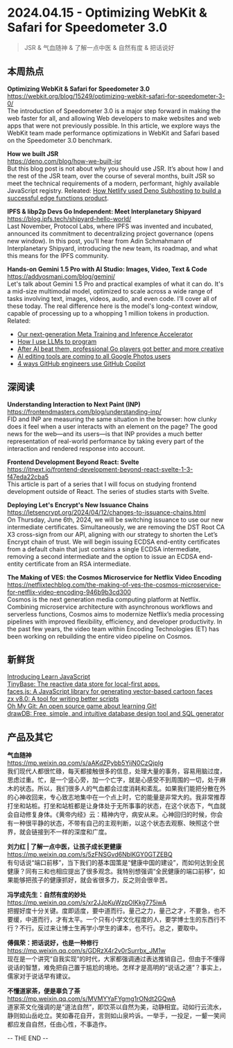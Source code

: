 2024.04.15 - Optimizing WebKit & Safari for Speedometer 3.0 
========  

> JSR & 气血随神 & 了解一点中医 & 自然有度 & 把话说好

## 本周热点

**Optimizing WebKit & Safari for Speedometer 3.0**  
https://webkit.org/blog/15249/optimizing-webkit-safari-for-speedometer-3-0/  
The introduction of Speedometer 3.0 is a major step forward in making the web faster for all, and allowing Web developers to make websites and web apps that were not previously possible. In this article, we explore ways the WebKit team made performance optimizations in WebKit and Safari based on the Speedometer 3.0 benchmark.

**How we built JSR**  
https://deno.com/blog/how-we-built-jsr  
But this blog post is not about why you should use JSR. It’s about how I and the rest of the JSR team, over the course of several months, built JSR so meet the technical requirements of a modern, performant, highly available JavaScript registry. Releated: [How Netlify used Deno Subhosting to build a successful edge functions product](https://deno.com/blog/netlify-subhosting).

**IPFS & libp2p Devs Go Independent: Meet Interplanetary Shipyard**  
https://blog.ipfs.tech/shipyard-hello-world/  
Last November, Protocol Labs, where IPFS was invented and incubated, announced its commitment to decentralizing project governance (opens new window). In this post, you'll hear from Adin Schmahmann of Interplanetary Shipyard, introducing the new team, its roadmap, and what this means for the IPFS community.

**Hands-on Gemini 1.5 Pro with AI Studio: Images, Video, Text & Code**  
https://addyosmani.com/blog/gemini/  
Let's talk about Gemini 1.5 Pro and practical examples of what it can do. It's a mid-size multimodal model, optimized to scale across a wide range of tasks involving text, images, videos, audio, and even code. I’ll cover all of these today. The real difference here is the model's long-context window, capable of processing up to a whopping 1 million tokens in production. Related:  
- [Our next-generation Meta Training and Inference Accelerator](https://ai.meta.com/blog/next-generation-meta-training-inference-accelerator-AI-MTIA/)  
- [How I use LLMs to program](https://probablydance.com/2024/04/09/how-i-use-llms-to-program/)  
- [After AI beat them, professional Go players got better and more creative](https://www.henrikkarlsson.xyz/p/go)  
- [AI editing tools are coming to all Google Photos users](https://blog.google/products/photos/google-photos-editing-features-availability/)  
- [4 ways GitHub engineers use GitHub Copilot](https://github.blog/2024-04-09-4-ways-github-engineers-use-github-copilot/)  

##  深阅读

**Understanding Interaction to Next Paint (INP)**  
https://frontendmasters.com/blog/understanding-inp/  
FID and INP are measuring the same situation in the browser: how clunky does it feel when a user interacts with an element on the page? The good news for the web—and its users—is that INP provides a much better representation of real-world performance by taking every part of the interaction and rendered response into account.

**Frontend Development Beyond React: Svelte**  
https://itnext.io/frontend-development-beyond-react-svelte-1-3-f47eda22cba5  
This article is part of a series that I will focus on studying frontend development outside of React. The series of studies starts with Svelte.

**Deploying Let's Encrypt's New Issuance Chains**  
https://letsencrypt.org/2024/04/12/changes-to-issuance-chains.html  
On Thursday, June 6th, 2024, we will be switching issuance to use our new intermediate certificates. Simultaneously, we are removing the DST Root CA X3 cross-sign from our API, aligning with our strategy to shorten the Let’s Encrypt chain of trust. We will begin issuing ECDSA end-entity certificates from a default chain that just contains a single ECDSA intermediate, removing a second intermediate and the option to issue an ECDSA end-entity certificate from an RSA intermediate.

**The Making of VES: the Cosmos Microservice for Netflix Video Encoding**  
https://netflixtechblog.com/the-making-of-ves-the-cosmos-microservice-for-netflix-video-encoding-946b9b3cd300  
Cosmos is the next generation media computing platform at Netflix. Combining microservice architecture with asynchronous workflows and serverless functions, Cosmos aims to modernize Netflix’s media processing pipelines with improved flexibility, efficiency, and developer productivity. In the past few years, the video team within Encoding Technologies (ET) has been working on rebuilding the entire video pipeline on Cosmos.

## 新鲜货

[Introducing Learn JavaScript](https://web.dev/blog/introducing-learn-javascript?hl=en)  
[TinyBase: The reactive data store for local-first apps.](https://tinybase.org/)  
[faces.js: A JavaScript library for generating vector-based cartoon faces](https://zengm.com/facesjs/)  
[zx v8.0: A tool for writing better scripts](https://github.com/google/zx/releases/tag/8.0.0)  
[Oh My Git: An open source game about learning Git!](https://ohmygit.org/)  
[drawDB: Free, simple, and intuitive database design tool and SQL generator](https://drawdb.vercel.app/)  

## 产品及其它  

**气血随神**  
https://mp.weixin.qq.com/s/aAKdZPybb5YijN0CzQjpIg  
我们现代人都很忙碌，每天都接触很多的信息，处理大量的事务，容易用脑过度，思虑过重。忙，是一个竖心旁，加一个亡字，就是心感受不到周围的一切，处于麻木的状态。所以，我们很多人的气血都会过度消耗和紊乱。如果我们能把分散在外的心神收回来，专心致志地集中在一个点上时，它的能量是非常大的。我非常推荐打坐和站桩。打坐和站桩都是让身体处于无所事事的状态，在这个状态下，气血就会自动修复身体。《黄帝内经》云：精神内守，病安从来。心神回归的时候，你会有一种很平静的状态，不带有自己的主观判断，以这个状态去观察、映照这个世界，就会链接到不一样的深度和广度。

**刘力红 | 了解一点中医，让孩子成长更健康**  
https://mp.weixin.qq.com/s/5zFNSGvd6NblKGY0GTZEBQ  
有句话说“端口前移”，当下我们的基本国策是“健康中国的建设”，而如何达到全民健康？同有三和也相应提出了很多观念。我特别想强调“全民健康的端口前移”，如果能够把孩子的健康抓好，就会省很多力，反之则会很辛苦。

**冯学成先生：自然有度的妙处**  
https://mp.weixin.qq.com/s/xr2JJpKuWzpOIKkg775iwA  
把握好度十分关键。度即适度，要中道而行。量己之力，量己之才，不要急，也不要缓，中道而行，才有太平。一个只有小学文化程度的人，要学博士生的东西行不行？不行。反过来让博士生再学小学生的课本，也不行。总之，要取中。

**傅佩荣：把话说好，也是一种修行**  
https://mp.weixin.qq.com/s/GDRzX4r2v0rSurrbx_JM1w  
现在是一个讲究“自我实现”的时代，大家都强调通过表达推销自己，但由于不懂得说话的智慧，难免把自己置于尴尬的境地。怎样才是高明的“说话之道”？事实上，儒家对于说话早有建议。

**不懂道家茶，便是辜负了茶**  
https://mp.weixin.qq.com/s/MVMYYaFYgmg1rONdt2GQwA  
道家茶文化强调的是“道法自然”，即饮茶以自然为美，动静相宜。动如行云流水，静则如山岳屹立。笑如春花自开，言则如山泉吟诉。一举手，一投足，一颦一笑间都应发自自然，任由心性，不事造作。

-- THE END --
